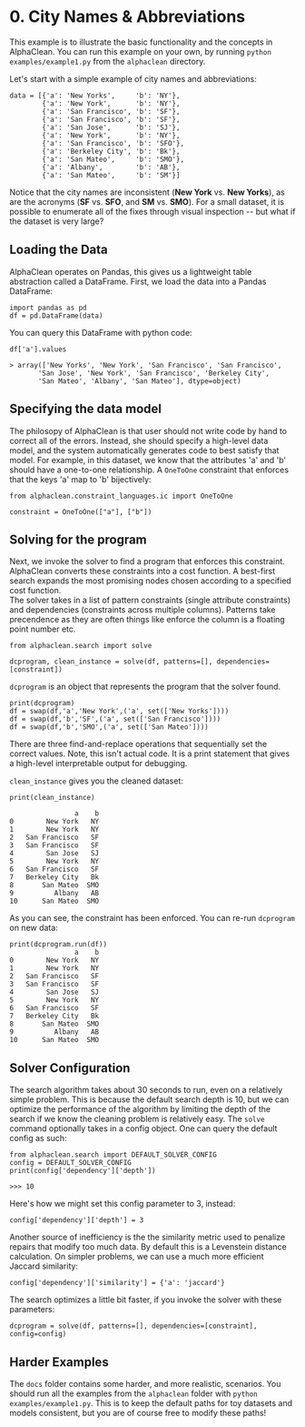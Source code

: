 # 0. City Names & Abbreviations
This example is to illustrate the basic functionality and the concepts in AlphaClean.
You can run this example on your own, by running `python examples/example1.py` from the `alphaclean` directory.

Let's start with a simple example of city names and abbreviations:
```
data = [{'a': 'New Yorks',     'b': 'NY'},
        {'a': 'New York',      'b': 'NY'},
        {'a': 'San Francisco', 'b': 'SF'},
        {'a': 'San Francisco', 'b': 'SF'},
        {'a': 'San Jose',      'b': 'SJ'},
        {'a': 'New York',      'b': 'NY'},
        {'a': 'San Francisco', 'b': 'SFO'},
        {'a': 'Berkeley City', 'b': 'Bk'},
        {'a': 'San Mateo',     'b': 'SMO'},
        {'a': 'Albany',        'b': 'AB'},
        {'a': 'San Mateo',     'b': 'SM'}]
```
Notice that the city names are inconsistent (<b>New York</b> vs. <b>New Yorks</b>), as are the acronyms (<b>SF</b> vs. <b>SFO</b>, and <b>SM</b> vs. <b>SMO</b>). For a small dataset, it is possible to enumerate all of the fixes through visual inspection -- but what if the dataset is very large? 


## Loading the Data
AlphaClean operates on Pandas, this gives us a lightweight table abstraction called a DataFrame.
First, we load the data into a Pandas DataFrame:
```
import pandas as pd
df = pd.DataFrame(data)
```
You can query this DataFrame with python code:
```
df['a'].values

> array(['New Yorks', 'New York', 'San Francisco', 'San Francisco',
       'San Jose', 'New York', 'San Francisco', 'Berkeley City',
       'San Mateo', 'Albany', 'San Mateo'], dtype=object)
```

## Specifying the data model
The philosopy of AlphaClean is that user should not write code by hand to correct all of the errors. Instead, she should specify a high-level data model, and the system automatically generates code to best satisfy that model. For example, in this dataset, we know that the attributes 'a' and 'b' should have a one-to-one relationship.
A `OneToOne` constraint that enforces that the keys 'a' map to 'b' bijectively:
```
from alphaclean.constraint_languages.ic import OneToOne

constraint = OneToOne(["a"], ["b"])
```

## Solving for the program
Next, we invoke the solver to find a program that enforces this constraint.
AlphaClean converts these constraints into a cost function.
A best-first search expands the most promising nodes chosen  according  to  a  specified  cost  function.  
The solver takes in a list of pattern constraints (single attribute constraints) and dependencies (constraints across multiple columns).
Patterns take precendence as they are often things like enforce the column is a floating point number etc. 
```
from alphaclean.search import solve

dcprogram, clean_instance = solve(df, patterns=[], dependencies=[constraint])
```
`dcprogram` is an object that represents the program that the solver found.
```
print(dcprogram)
df = swap(df,'a','New York',('a', set(['New Yorks'])))
df = swap(df,'b','SF',('a', set(['San Francisco'])))
df = swap(df,'b','SMO',('a', set(['San Mateo'])))
```
There are three find-and-replace operations that sequentially set the correct values. Note, this isn't actual code. It is a print statement that gives a high-level interpretable output for debugging. 

`clean_instance` gives you the cleaned dataset:
```
print(clean_instance)

                a    b
0        New York   NY
1        New York   NY
2   San Francisco   SF
3   San Francisco   SF
4        San Jose   SJ
5        New York   NY
6   San Francisco   SF
7   Berkeley City   Bk
8       San Mateo  SMO
9          Albany   AB
10      San Mateo  SMO
```
As you can see, the constraint has been enforced. You can re-run `dcprogram` on new data:
```
print(dcprogram.run(df))
                a    b
0        New York   NY
1        New York   NY
2   San Francisco   SF
3   San Francisco   SF
4        San Jose   SJ
5        New York   NY
6   San Francisco   SF
7   Berkeley City   Bk
8       San Mateo  SMO
9          Albany   AB
10      San Mateo  SMO
```

## Solver Configuration
The search algorithm takes about 30 seconds to run, even on a relatively simple problem. This is because the default search depth is 10, but we can optimize the performance of the algorithm by limiting the depth of the search if we know the cleaning problem is relatively easy.
The `solve` command optionally takes in a config object. One can query the default config as such:
```
from alphaclean.search import DEFAULT_SOLVER_CONFIG
config = DEFAULT_SOLVER_CONFIG
print(config['dependency']['depth'])

>>> 10
```
Here's how we might set this config parameter to 3, instead:
```
config['dependency']['depth'] = 3
```
Another source of inefficiency is the the similarity metric used to penalize repairs that modify too much data. By default this is a Levenstein distance calculation. On simpler problems, we can use a much more efficient Jaccard similarity:
```
config['dependency']['similarity'] = {'a': 'jaccard'}
```
The search optimizes a little bit faster, if you invoke the solver with these parameters:
```
dcprogram = solve(df, patterns=[], dependencies=[constraint], config=config)
```

## Harder Examples
The `docs` folder contains some harder, and more realistic, scenarios. You should run all the examples from the `alphaclean` folder with `python examples/example1.py`.
This is to keep the default paths for toy datasets and models consistent, but you are of course free to modify these paths!
